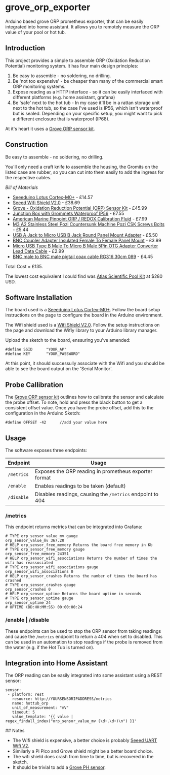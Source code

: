# grove_orp_exporter

Arduino based grove ORP prometheus exporter, that can be easily integrated into home assistant.  It allows you to remotely measure the ORP value of your pool or hot tub.

## Introduction

This project provides a simple to assemble ORP (Oxidation Reduction Potential) monitoring system.  It has four main design principles:

1. Be easy to assemble - no soldering, no drilling.
2. Be 'not too expensive' - be cheaper than many of the commercial smart ORP monitoring systems.
3. Expose reading as a HTTP interface - so it can be easily interfaced with different platforms (e.g. home assistant, grafana)
4. Be 'safe' next to the hot tub - In my case it'll be in a rattan storage unit next to the hot tub, so the case I've used is IP56, which isn't waterproof but is sealed.  Depending on your specific setup, you might want to pick a different enclosure that is waterproof (IP68).

At it's heart it uses a <a href="https://wiki.seeedstudio.com/Grove-ORP-Sensor-kit/">Grove ORP sensor kit</a>.

## Construction

Be easy to assemble - no soldering, no drilling.

You'll only need a craft knife to assemble the housing, the Gromits on the listed case are rubber, so you can cut into them easily to add the ingress for the respective cables.

*Bill of Materials*

* <a href="https://www.amazon.co.uk/gp/product/B07Q4QDM11">Seeeduino Lotus Cortex-M0+</a> - £14.57
* <a href="https://cpc.farnell.com/seeed-studio/113030008/wifi-shield-v2-for-arduino/dp/SC14531">Seeed Wifi Shield V2.0</a> - £38.69
* <a href="https://coolcomponents.co.uk/products/grove-oxidation-reduction-potential-orp-sensor-kit-501z">Grove - Oxidation Reduction Potential (ORP) Sensor Kit</a> - £45.99
* <a href="https://www.amazon.co.uk/gp/product/B07NVRDG1V">Junction Box with Grommets Waterproof IP56</a> - £7.55
* <a href="https://www.amazon.co.uk/gp/product/B001EHAZ12">American Marine Pinpoint ORP / REDOX Calibration Fluid</a> - £7.99
* <a href="https://www.amazon.co.uk/gp/product/B08FW5BQT3">M3 A2 Stainless Steel Pozi Countersunk Machine Pozi CSK Screws Bolts</a> - £5.44
* <a href="https://thepihut.com/products/usb-a-jack-to-micro-usb-b-jack-round-panel-mount-adapter">USB A Jack to Micro USB B Jack Round Panel Mount Adapter</a> - £5.50
* <a href="https://www.ebay.co.uk/itm/BNC-Coupler-Adapter-Insulated-Female-To-Female-Panel-Mount/124401372551">BNC Coupler Adapter Insulated Female To Female Panel Mount</a> - £3.99
* <a href="https://www.ebay.co.uk/itm/Micro-USB-Type-B-Male-To-Micro-B-Male-5Pin-OTG-Adapter-Converter-Lead-Data-Cable/133524877040">Micro USB Type B Male To Micro B Male 5Pin OTG Adapter Converter Lead Data Cable</a> - £2.99
* <a href="https://www.ebay.co.uk/itm/BNC-male-to-BNC-male-pigtail-coax-cable-RG316-30cm-089/233586599610">BNC male to BNC male pigtail coax cable RG316 30cm 089</a> - £4.45

Total Cost = £135.

The lowest cost equivalent I could find was <a href="https://atlas-scientific.com/kits/wi-fi-pool-kit/">Atlas Scientific Pool Kit</a> at $280 USD.

## Software Installation

The board used is a <a href="https://wiki.seeedstudio.com/Seeeduino_Lotus_Cortex-M0-/">Seeeduino Lotus Cortex-M0+</a>.  Follow the board setup instructions on the page to configure the board in the Arduino environment.

The Wifi shield used is a <a href="https://wiki.seeedstudio.com/Wifi_Shield_V2.0/">Wifi Shield V2.0</a>.  Follow the setup instructions on the page and download the Wifly library to your Arduino library manager.

Upload the sketch to the board, enssuring you've amended:

```
#define SSID      "YOUR_AP"
#define KEY       "YOUR_PASSWORD"
```
At this point, it should successully associate with the Wifi and you should be able to see the board output on the 'Serial Monitor'.

## Probe Callibration

The <a href="https://wiki.seeedstudio.com/Grove-ORP-Sensor-kit/">Grove ORP sensor kit</a> outlines how to calibrate the sensor and calculate the probe offset.  To note, hold and press the black button to get a consistent offset value.  Once you have the probe offset, add this to the configuration in the Arduino Sketch:

`#define OFFSET -42      //add your value here`

## Usage

The software exposes three endpoints:

| Endpoint | Usage |
| -------- | ----- |
| `/metrics` | Exposes the ORP reading in prometheus exporter format |
| `/enable` | Enables readings to be taken (default) |
| `/disable` | Disables readings, causing the `/metrics` endpoint to 404 |

### /metrics

This endpoint returns metrics that can be integrated into Grafana:

```
# TYPE orp_sensor_value_mv gauge
orp_sensor_value_mv 367.20
# HELP orp_sensor_free_memory Returns the board free memory in Kb
# TYPE orp_sensor_free_memory gauge
orp_sensor_free_memory 24351
# HELP orp_sensor_wifi_associations Returns the number of times the wifi has reassociated
# TYPE orp_sensor_wifi_associations gauge
orp_sensor_wifi_associations 0
# HELP orp_sensor_crashes Returns the number of times the board has crashed
# TYPE orp_sensor_crashes gauge
orp_sensor_crashes 0
# HELP orp_sensor_uptime Returns the board uptime in seconds
# TYPE orp_sensor_uptime gauge
orp_sensor_uptime 24
# UPTIME (DD:HH:MM:SS) 00:00:00:24
```
### /enable | /disable

These endpoints can be used to stop the ORP sensor from taking readings and cause the `/metrics` endpoint to return a 404 when set to disabled.  This can be used in an automation to stop readings if the probe is removed from the water (e.g. if the Hot Tub is turned on).

## Integration into Home Assistant

The ORP reading can be easily integrated into some assistant using a REST sensor:

```
sensor:
 - platform: rest
   resource: http://YOURSENSORIPADDRESS/metrics
   name: hottub_orp
   unit_of_measurement: "mV"
   timeout: 5
   value_template: '{{ value | regex_findall_index("orp_sensor_value_mv (\d+.\d+)\n") }}'
```

## Notes

* The Wifi shield is expensive, a better choice is probably <a href="https://wiki.seeedstudio.com/Grove-UART_Wifi_V2/">Seeed UART Wifi V2</a>.
* Similarly a Pi Pico and Grove shield might be a better board choice.
* The wifi shield does crash from time to time, but is recovered in the sketch.
* It should be trivial to add a <a href="https://wiki.seeedstudio.com/Grove-PH-Sensor-kit/">Grove PH sensor</a>.
